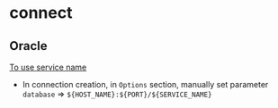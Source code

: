 
# connect
## Oracle
[To use service name](https://dba.stackexchange.com/questions/58646/how-to-set-up-a-connection-in-pentaho-kettle-for-oracle-using-a-service-name-ins)
- In connection creation, in `Options` section, manually set parameter `database` => `${HOST_NAME}:${PORT}/${SERVICE_NAME}`
